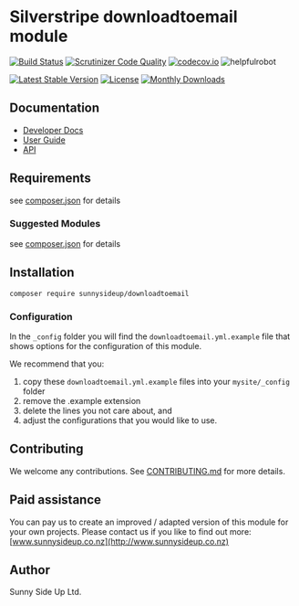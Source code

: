 # Silverstripe downloadtoemail module
[![Build Status](https://travis-ci.org/sunnysideup/silverstripe-downloadtoemail.svg?branch=master)](https://travis-ci.org/sunnysideup/silverstripe-downloadtoemail)
[![Scrutinizer Code Quality](https://scrutinizer-ci.com/g/sunnysideup/silverstripe-downloadtoemail/badges/quality-score.png?b=master)](https://scrutinizer-ci.com/g/sunnysideup/silverstripe-downloadtoemail/?branch=master)
[![codecov.io](https://codecov.io/github/sunnysideup/silverstripe-downloadtoemail/coverage.svg?branch=master)](https://codecov.io/github/sunnysideup/silverstripe-downloadtoemail?branch=master)
![helpfulrobot](https://helpfulrobot.io/sunnysideup/downloadtoemail/badge)

[![Latest Stable Version](https://poser.pugx.org/sunnysideup/downloadtoemail/version)](https://packagist.org/packages/sunnysideup/downloadtoemail)
[![License](https://poser.pugx.org/sunnysideup/downloadtoemail/license)](https://packagist.org/packages/sunnysideup/downloadtoemail)
[![Monthly Downloads](https://poser.pugx.org/sunnysideup/downloadtoemail/d/monthly)](https://packagist.org/packages/sunnysideup/downloadtoemail)


## Documentation



 * [Developer Docs](docs/en/INDEX.md)
 * [User Guide](docs/en/userguide.md)
 * [API](http://ssmods.com/apis/downloadtoemail/docs/en/api/)

## Requirements



see [composer.json](composer.json) for details

### Suggested Modules



see [composer.json](composer.json) for details


## Installation


```
composer require sunnysideup/downloadtoemail
```

### Configuration



In the `_config` folder you will find the `downloadtoemail.yml.example`
file that shows options for the configuration of this module.

We recommend that you:

  1. copy these `downloadtoemail.yml.example` files into your
`mysite/_config` folder
  2. remove the .example extension
  3. delete the lines you not care about, and
  4. adjust the configurations that you would like to use.


## Contributing



We welcome any contributions. See [CONTRIBUTING.md](CONTRIBUTING.md) for more details.

## Paid assistance



You can pay us to create an improved / adapted version of this module for your own projects.  Please contact us if you like to find out more: [www.sunnysideup.co.nz](http://www.sunnysideup.co.nz)

## Author



Sunny Side Up Ltd.
